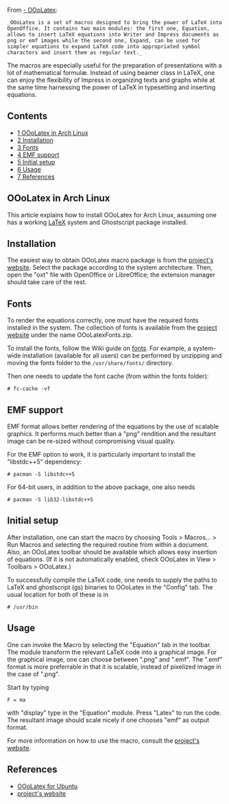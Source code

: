 From [- OOoLatex](http://ooolatex.sourceforge.net/):

	_OOoLatex is a set of macros designed to bring the power of LaTeX into OpenOffice. It contains two main modules: the first one, Equation, allows to insert LaTeX equations into Writer and Impress documents as png or emf images while the second one, Expand, can be used for simpler equations to expand LaTeX code into appropriated symbol characters and insert them as regular text._

The macros are especially useful for the preparation of presentations with a lot of mathematical formulæ. Instead of using beamer class in LaTeX, one can enjoy the flexibility of Impress in organizing texts and graphs while at the same time harnessing the power of LaTeX in typesetting and inserting equations.

## Contents

*   [1 OOoLatex in Arch Linux](#OOoLatex_in_Arch_Linux)
*   [2 Installation](#Installation)
*   [3 Fonts](#Fonts)
*   [4 EMF support](#EMF_support)
*   [5 Initial setup](#Initial_setup)
*   [6 Usage](#Usage)
*   [7 References](#References)

## OOoLatex in Arch Linux

This article explains how to install OOoLatex for Arch Linux, assuming one has a working [LaTeX](/index.php/LaTeX "LaTeX") system and Ghostscript package installed.

## Installation

The easiest way to obtain OOoLatex macro package is from the [project's website](http://ooolatex.sourceforge.net/). Select the package according to the system architecture. Then, open the "oxt" file with OpenOffice or LibreOffice; the extension manager should take care of the rest.

## Fonts

To render the equations correctly, one must have the required fonts installed in the system. The collection of fonts is available from the [project website](http://sourceforge.net/projects/ooolatex/files/latest/download?source=files-) under the name OOoLatexFonts.zip.

To install the fonts, follow the Wiki guide on [fonts](/index.php/Fonts "Fonts"). For example, a system-wide installation (available for all users) can be performed by unzipping and moving the fonts folder to the `/usr/share/fonts/` directory.

Then one needs to update the font cache (from within the fonts folder):

```
# fc-cache -vf

```

## EMF support

EMF format allows better rendering of the equations by the use of scalable graphics. It performs much better than a "png" rendition and the resultant image can be re-sized without compromising visual quality.

For the EMF option to work, it is particularly important to install the "libstdc++5" dependency:

```
# pacman -S libstdc++5

```

For 64-bit users, in addition to the above package, one also needs

```
# pacman -S lib32-libstdc++5

```

## Initial setup

After installation, one can start the macro by choosing Tools > Macros... > Run Macros and selecting the required routine from within a document. Also, an OOoLatex toolbar should be available which allows easy insertion of equations. (If it is not automatically enabled, check OOoLatex in View > Toolbars > OOoLatex.)

To successfully compile the LaTeX code, one needs to supply the paths to LaTeX and ghostscript (gs) binaries to OOoLatex in the "Config" tab. The usual location for both of these is in

```
# /usr/bin

```

## Usage

One can invoke the Macro by selecting the "Equation" tab in the toolbar. The module transform the relevant LaTeX code into a graphical image. For the graphical image, one can choose between ".png" and ".emf". The ".emf" format is more preferrable in that it is scalable, instead of pixelized image in the case of ".png".

Start by typing

```
F = ma

```

with "display" type in the "Equation" module. Press "Latex" to run the code. The resultant image should scale nicely if one chooses "emf" as output format.

For more information on how to use the macro, consult the [project's website](http://ooolatex.sourceforge.net/).

## References

*   [OOoLatex for Ubuntu](http://ubuntuforums.org/showthread.php?t=334218)
*   [project's website](http://ooolatex.sourceforge.net/)